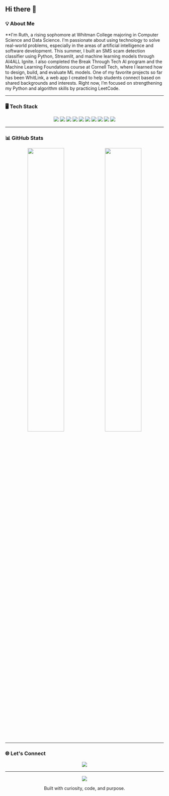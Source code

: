 ## Hi there 👋
### 💡 About Me
**I'm Ruth, a rising sophomore at Whitman College majoring in Computer Science and Data Science. I'm passionate about using technology to solve real-world problems, especially in the areas of artificial intelligence and software development. This summer, I built an SMS scam detection classifier using Python, Streamlit, and machine learning models through AI4ALL Ignite. I also completed the Break Through Tech AI program and the Machine Learning Foundations course at Cornell Tech, where I learned how to design, build, and evaluate ML models. One of my favorite projects so far has been WhitLink, a web app I created to help students connect based on shared backgrounds and interests. Right now, I’m focused on strengthening my Python and algorithm skills by practicing LeetCode.
****

### 🖥️ Tech Stack

<p align="center">
  <img src="https://img.shields.io/badge/Python-3670A0?style=for-the-badge&logo=python&logoColor=white"/>
  <img src="https://img.shields.io/badge/JavaScript-F7DF1E?style=for-the-badge&logo=javascript&logoColor=black"/>
  <img src="https://img.shields.io/badge/Streamlit-FF4B4B?style=for-the-badge&logo=streamlit&logoColor=white"/>
  <img src="https://img.shields.io/badge/Firebase-ffca28?style=for-the-badge&logo=firebase&logoColor=black"/>
  <img src="https://img.shields.io/badge/HTML5-E34F26?style=for-the-badge&logo=html5&logoColor=white"/>
  <img src="https://img.shields.io/badge/CSS3-1572B6?style=for-the-badge&logo=css3&logoColor=white"/>
  <img src="https://img.shields.io/badge/Scikit--Learn-F7931E?style=for-the-badge&logo=scikit-learn&logoColor=white"/>
  <img src="https://img.shields.io/badge/Numpy-013243?style=for-the-badge&logo=numpy&logoColor=white"/>
  <img src="https://img.shields.io/badge/Pandas-150458?style=for-the-badge&logo=pandas&logoColor=white"/>
  <img src="https://img.shields.io/badge/GitHub-181717?style=for-the-badge&logo=github&logoColor=white"/>
</p>

---

### 📊 GitHub Stats

<p align="center">
  <img src="https://github-readme-stats.vercel.app/api?username=Ruth-Ch&show_icons=true&theme=tokyonight" width="48%"/>
  <img src="https://streak-stats.demolab.com?user=Ruth-Ch&theme=tokyonight" width="48%"/>
</p>

---

### 🌐 Let's Connect

<p align="center">
  <a href="https://www.linkedin.com/in/ruthchane/" target="_blank">
    <img src="https://img.shields.io/badge/LinkedIn-blue?style=for-the-badge&logo=linkedin&logoColor=white"/>
  </a>
</p>

---

<p align="center">
  <img src="https://visitcount.itsvg.in/api?id=Ruth-Ch&icon=5&color=6"/>
</p>

<p align="center">
  Built with curiosity, code, and purpose.
</p>
